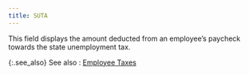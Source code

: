 ```yaml
---
title: SUTA
---
```



This field displays the amount deducted from an employee’s paycheck towards the state unemployment tax.


{:.see_also}
See also
: [Employee Taxes]({{site.prl_baseurl}}/payroll-process/transaction-details/employee_taxes.html)
